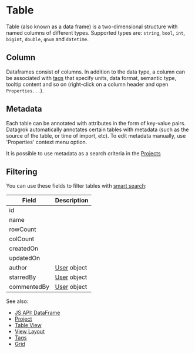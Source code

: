 <!-- TITLE: Table -->
<!-- SUBTITLE: -->

# Table

Table (also known as a data frame) is a two-dimensional structure with named columns
of different types. Supported types are: `string`, `bool`, `int`, `bigint`, `double`, `qnum` and `datetime`.
  
## Column

Dataframes consist of columns. In addition to the data type, a column can be associated with [tags](../discover/tags.md) that specify units, data format, semantic type, tooltip content and so on (right-click on a column header and open `Properties...`).
  
## Metadata

Each table can be annotated with attributes in the form of key-value pairs. Datagrok automatically annotates
certain tables with metadata (such as the source of the table, or time of import, etc). To edit metadata manually,
use 'Properties' context menu option.

It is possible to use metadata as a search criteria in the [Projects](../overview/project.md)

## Filtering

You can use these fields to filter tables with [smart search](smart-search.md):

| Field       | Description                                        |
|-------------|----------------------------------------------------|
| id          |                                                    |
| name        |                                                    |
| rowCount    |                                                    |
| colCount    |                                                    |
| createdOn   |                                                    |
| updatedOn   |                                                    | 
| author      | [User](../govern/user.md) object                             |
| starredBy   | [User](../govern/user.md) object                             |
| commentedBy | [User](../govern/user.md) object                             |


See also:

  * [JS API: DataFrame](https://datagrok.ai/js-api/classes/dg.dataframe)
  * [Project](project.md)
  * [Table View](table-view.md)
  * [View Layout](../visualize/view-layout.md)
  * [Tags](../discover/tags.md)
  * [Grid](../visualize/viewers/grid.md)
